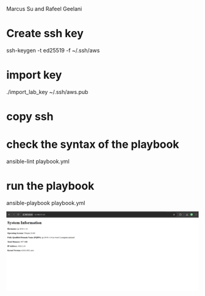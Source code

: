 Marcus Su and Rafeel Geelani

# Create ssh key
ssh-keygen -t ed25519 -f ~/.ssh/aws

# import key

./import_lab_key ~/.ssh/aws.pub

# copy ssh
# check the syntax of the playbook

ansible-lint playbook.yml

# run the playbook

ansible-playbook playbook.yml


![alt text](lab7.png)
